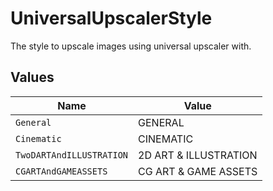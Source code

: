 # UniversalUpscalerStyle

The style to upscale images using universal upscaler with.


## Values

| Name                     | Value                    |
| ------------------------ | ------------------------ |
| `General`                | GENERAL                  |
| `Cinematic`              | CINEMATIC                |
| `TwoDARTAndILLUSTRATION` | 2D ART & ILLUSTRATION    |
| `CGARTAndGAMEASSETS`     | CG ART & GAME ASSETS     |